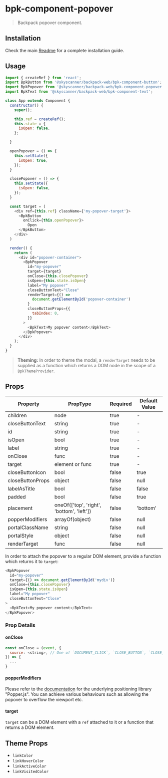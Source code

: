 # bpk-component-popover

> Backpack popover component.

## Installation

Check the main [Readme](https://github.com/skyscanner/backpack#usage) for a complete installation guide.

## Usage

```js
import { createRef } from 'react';
import BpkButton from '@skyscanner/backpack-web/bpk-component-button';
import BpkPopover from '@skyscanner/backpack-web/bpk-component-popover';
import BpkText from '@skyscanner/backpack-web/bpk-component-text';

class App extends Component {
  constructor() {
    super();

    this.ref = createRef();
    this.state = {
      isOpen: false,
    };

  }

  openPopover = () => {
    this.setState({
      isOpen: true,
    });
  }

  closePopover = () => {
    this.setState({
      isOpen: false,
    });
  }

  const target = (
    <div ref={this.ref} className={'my-popover-target'}>
      <BpkButton
        onClick={this.openPopover}>
          Open
      </BpkButton>
    </div>
  )

  render() {
    return (
      <div id="popover-container">
        <BpkPopover
          id="my-popover"
          target={target}
          onClose={this.closePopover}
          isOpen={this.state.isOpen}
          label="My popover"
          closeButtonText="Close"
          renderTarget={() =>
            document.getElementById('popover-container')
          }
          closeButtonProps={{
            tabIndex: 0,
          }}
        >
          <BpkText>My popover content</BpkText>
        </BpkPopover>
      </div>
    );
  }
}
```

> **Theming:** In order to theme the modal, a `renderTarget` needs to be supplied as a function which returns a DOM node
  in the scope of a `BpkThemeProvider`.

## Props

| Property              | PropType                                  | Required | Default Value |
| --------------------- | ----------------------------------------- | -------- | ------------- |
| children              | node                                      | true     | -             |
| closeButtonText       | string                                    | true     | -             |
| id                    | string                                    | true     | -             |
| isOpen                | bool                                      | true     | -             |
| label                 | string                                    | true     | -             |
| onClose               | func                                      | true     | -             |
| target                | element or func                           | true     | -             |
| closeButtonIcon       | bool                                      | false    | true          |
| closeButtonProps      | object                                    | false    | null          |
| labelAsTitle          | bool                                      | false    | false         |
| padded                | bool                                      | false    | true          |
| placement             | oneOf(['top', 'right', 'bottom', 'left']) | false    | 'bottom'      |
| popperModifiers       | arrayOf(object)                           | false    | null          |
| portalClassName       | string                                    | false    | null          |
| portalStyle           | object                                    | false    | null          |
| renderTarget          | func                                      | false    | null          |

In order to attach the popover to a regular DOM element, provide a function which returns it to `target`:

```js
<BpkPopover
  id="my-popover"
  target={() => document.getElementById('mydiv')}
  onClose={this.closePopover}
  isOpen={this.state.isOpen}
  label="My popover"
  closeButtonText="Close"
>
  <BpkText>My popover content</BpkText>
</BpkPopover>
```

### Prop Details

#### onClose

```js
const onClose = (event, {
  source: <string>, // One of `DOCUMENT_CLICK`, `CLOSE_BUTTON`, `CLOSE_LINK`, `ESCAPE`
}) => {
  ...
}
```

#### popperModifiers

Please refer to the [documentation](https://popper.js.org/docs/v2/modifiers/) for the underlying positioning library "Popper.js". You can achieve various behaviours such as allowing the popover to overflow the viewport etc.

#### target

`target` can be a DOM element with a `ref` attached to it or a function that returns a DOM element.

## Theme Props

* `linkColor`
* `linkHoverColor`
* `linkActiveColor`
* `linkVisitedColor`
